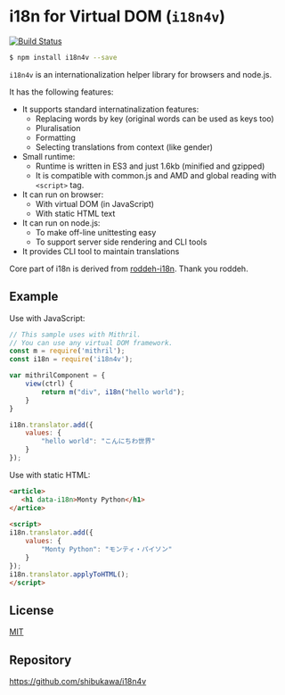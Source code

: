 # i18n for Virtual DOM (``i18n4v``)

[![Build Status](https://secure.travis-ci.org/shibukawa/i18n4v.png?branch=master)](http://travis-ci.org/shibukawa/i18n4v)

```sh
$ npm install i18n4v --save
```

``i18n4v`` is an internationalization helper library for browsers and node.js.

It has the following features:

* It supports standard internatinalization features:
  * Replacing words by key (original words can be used as keys too)
  * Pluralisation
  * Formatting
  * Selecting translations from context (like gender)
* Small runtime:
  * Runtime is written in ES3 and just 1.6kb (minified and gzipped)
  * It is compatible with common.js and AMD and global reading with ``<script>`` tag.
* It can run on browser:
  * With virtual DOM (in JavaScript)
  * With static HTML text
* It can run on node.js:
  * To make off-line unittesting easy
  * To support server side rendering and CLI tools
* It provides CLI tool to maintain translations

Core part of i18n is derived from [roddeh-i18n](http://i18njs.com/). Thank you roddeh.

## Example

Use with JavaScript:

```js
// This sample uses with Mithril.
// You can use any virtual DOM framework.
const m = require('mithril');
const i18n = require('i18n4v');

var mithrilComponent = {
    view(ctrl) {
        return m("div", i18n("hello world");
    }
}

i18n.translator.add({
    values: {
        "hello world": "こんにちわ世界"
    }
});
```

Use with static HTML:

```html
<article>
   <h1 data-i18n>Monty Python</h1>
</artice>
    
<script>
i18n.translator.add({
    values: {
        "Monty Python": "モンティ・パイソン"
    }
});
i18n.translator.applyToHTML();
</script>
```

## License

[MIT](https://shibu.mit-license.org/)

## Repository

https://github.com/shibukawa/i18n4v
